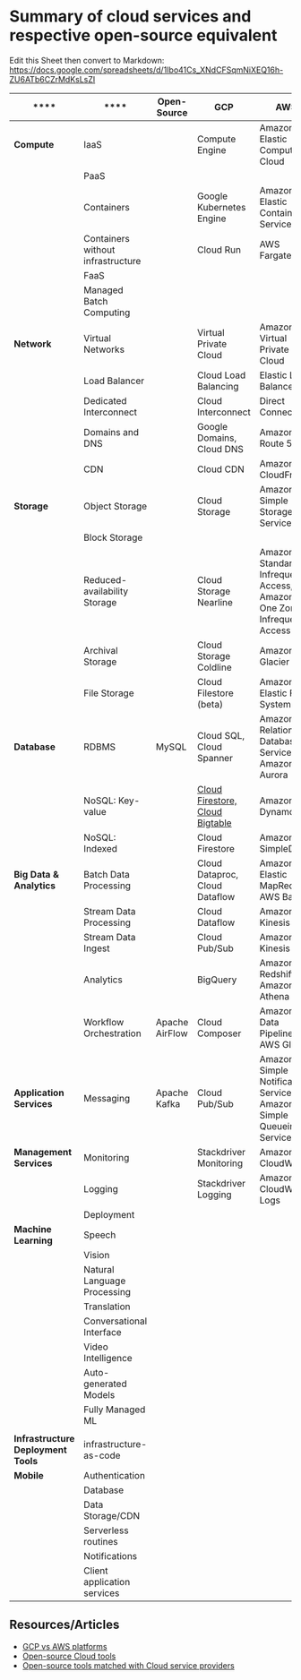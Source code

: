 # Summary of cloud services and respective open-source equivalent 


Edit this Sheet then convert to Markdown: https://docs.google.com/spreadsheets/d/1Ibo41Cs_XNdCFSqmNiXEQ16h-ZU6ATb6CZrMdKsLsZI

|  **** | **** | **Open-Source** | **GCP** | **AWS** | **...** |
| --- | --- | --- | --- | --- | --- |
|  **Compute** | IaaS |  | Compute Engine | Amazon Elastic Compute Cloud |  |
|   | PaaS |  |  |  |  |
|   | Containers |  | Google Kubernetes Engine | Amazon Elastic Container Service |  |
|   | Containers without infrastructure |  | Cloud Run | AWS Fargate |  |
|   | FaaS |  |  |  |  |
|   | Managed Batch Computing |  |  |  |  |
|  **Network** | Virtual Networks |  | Virtual Private Cloud | Amazon Virtual Private Cloud |  |
|   | Load Balancer |  | Cloud Load Balancing | Elastic Load Balancer |  |
|   | Dedicated Interconnect |  | Cloud Interconnect | Direct Connect |  |
|   | Domains and DNS |  | Google Domains, Cloud DNS | Amazon Route 53 |  |
|   | CDN |  | Cloud CDN | Amazon CloudFront |  |
|  **Storage** | Object Storage |  | Cloud Storage | Amazon Simple Storage Service |  |
|   | Block Storage |  |  |  |  |
|   | Reduced-availability Storage |  | Cloud Storage Nearline | Amazon S3 Standard-Infrequent Access, Amazon S3 One Zone-Infrequent Access |  |
|   | Archival Storage |  | Cloud Storage Coldline | Amazon Glacier |  |
|   | File Storage |  | Cloud Filestore (beta) | Amazon Elastic File System |  |
|  **Database** | RDBMS | MySQL | Cloud SQL, Cloud Spanner | Amazon Relational Database Service, Amazon Aurora |  |
|   | NoSQL: Key-value |  | [Cloud Firestore, Cloud Bigtable](https://cloud.google.com/firestore/ "Cloud Firestore, Cloud Bigtable") | Amazon DynamoDB |  |
|   | NoSQL: Indexed |  | Cloud Firestore | Amazon SimpleDB |  |
|  **Big Data & Analytics** | Batch Data Processing |  | Cloud Dataproc, Cloud Dataflow | Amazon Elastic MapReduce, AWS Batch |  |
|   | Stream Data Processing |  | Cloud Dataflow | Amazon Kinesis |  |
|   | Stream Data Ingest |  | Cloud Pub/Sub | Amazon Kinesis |  |
|   | Analytics |  | BigQuery | Amazon Redshift, Amazon Athena |  |
|   | Workflow Orchestration | Apache AirFlow | Cloud Composer | Amazon Data Pipeline, AWS Glue |  |
|  **Application Services** | Messaging | Apache Kafka | Cloud Pub/Sub | Amazon Simple Notification Service, Amazon Simple Queueing Service |  |
|  **Management Services** | Monitoring |  | Stackdriver Monitoring | Amazon CloudWatch |  |
|   | Logging |  | Stackdriver Logging | Amazon CloudWatch Logs |  |
|   | Deployment |  |  |  |  |
|  **Machine Learning** | Speech |  |  |  |  |
|   | Vision |  |  |  |  |
|   | Natural Language Processing |  |  |  |  |
|   | Translation |  |  |  |  |
|   | Conversational Interface |  |  |  |  |
|   | Video Intelligence |  |  |  |  |
|   | Auto-generated Models |  |  |  |  |
|   | Fully Managed ML |  |  |  |  |
|   |  |  |  |  |  |
|  **Infrastructure Deployment Tools** | infrastructure-as-code |  |  |  |  |
|  **Mobile** | Authentication |  |  |  |  |
|   | Database |  |  |  |  |
|   | Data Storage/CDN |  |  |  |  |
|   | Serverless routines |  |  |  |  |
|   | Notifications |  |  |  |  |
|   | Client application services |  |  |  |  |
## Resources/Articles

- [GCP vs AWS platforms](https://cloud.google.com/docs/compare/aws/#resource_management_interfaces)
- [Open-source Cloud tools](https://dzone.com/articles/top-5-enterprise-etl-tools)
- [Open-source tools matched with Cloud service providers](https://www.griddynamics.com/technologies/data-platform/cloud-native-data-platform)